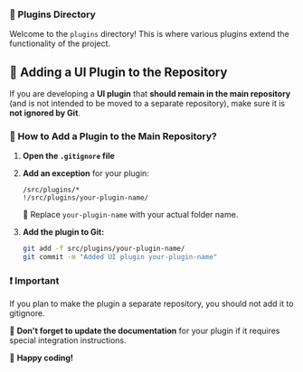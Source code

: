 ### 📂 Plugins Directory

Welcome to the `plugins` directory! This is where various plugins extend the functionality of the project.

## 🔧 Adding a UI Plugin to the Repository

If you are developing a **UI plugin** that **should remain in the main repository** (and is not intended to be moved to a separate repository), make sure it is **not ignored by Git**.

### 🚀 How to Add a Plugin to the Main Repository?

1. **Open the `.gitignore` file**
2. **Add an exception** for your plugin:

   ```gitignore
   /src/plugins/*
   !/src/plugins/your-plugin-name/
   ```

   🔹 Replace `your-plugin-name` with your actual folder name.

3. **Add the plugin to Git:**
   ```sh
   git add -f src/plugins/your-plugin-name/
   git commit -m "Added UI plugin your-plugin-name"
   ```

### ❗ Important

If you plan to make the plugin a separate repository, you should not add it to gitignore.

📌 **Don't forget to update the documentation** for your plugin if it requires special integration instructions.

🚀 **Happy coding!**
